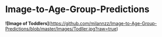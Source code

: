 # Image-to-Age-Group-Predictions
**![Image of Toddlers]**(https://github.com/milannzz/Image-to-Age-Group-Predictions/blob/master/Images/Todller.jpg?raw=true)
